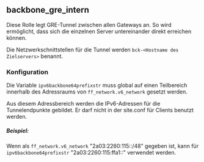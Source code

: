 ## backbone_gre_intern
Diese Rolle legt GRE-Tunnel zwischen allen Gateways an.
So wird ermöglicht, dass sich die einzelnen Server untereinander direkt erreichen können.

Die Netzwerkschnittstellen für die Tunnel werden `bck-<Hostname des Zielservers>` benannt.

### Konfiguration
Die Variable `ipv6backbone64prefixstr` muss global auf einen Teilbereich innerhalb des Adressraums von `ff_network.v6_network` gesetzt werden.

Aus diesem Adressbereich werden die IPv6-Adressen für die Tunnelendpunkte gebildet. Er darf nicht in der site.conf für Clients benutzt werden.

##### Beispiel:
Wenn als `ff_network.v6_network` "2a03:2260:115::/48" gegeben ist, kann für `ipv6backbone64prefixstr` "2a03:2260:115:ffa1::" verwendet werden.
